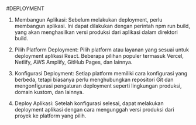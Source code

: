 #DEPLOYMENT
1. Membangun Aplikasi: Sebelum melakukan deployment, perlu membangun aplikasi. Ini dapat dilakukan dengan perintah npm run build, yang akan menghasilkan versi produksi dari aplikasi dalam direktori build.

2. Pilih Platform Deployment: Pilih platform atau layanan yang sesuai untuk deployment aplikasi React. Beberapa pilihan populer termasuk Vercel, Netlify, AWS Amplify, GitHub Pages, dan lainnya.

3. Konfigurasi Deployment: Setiap platform memiliki cara konfigurasi yang berbeda, tetapi biasanya perlu menghubungkan repositori Git dan mengonfigurasi pengaturan deployment seperti lingkungan produksi, domain kustom, dan lainnya.

4. Deploy Aplikasi: Setelah konfigurasi selesai, dapat melakukan deployment aplikasi dengan cara mengunggah versi produksi dari proyek ke platform yang pilih.